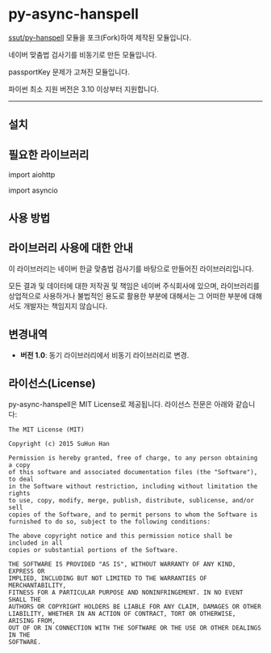 # py-async-hanspell

[ssut/py-hanspell](https://github.com/ssut/py-hanspell) 모듈을 포크(Fork)하여 제작된 모듈입니다.

네이버 맞춤법 검사기를 비동기로 만든 모듈입니다.

passportKey 문제가 고쳐진 모듈입니다.

파이썬 최소 지원 버전은 3.10 이상부터 지원합니다.

---

## 설치


## 필요한 라이브러리
import aiohttp

import asyncio

## 사용 방법 


## 라이브러리 사용에 대한 안내

이 라이브러리는 네이버 한글 맞춤법 검사기를 바탕으로 만들어진 라이브러리입니다.

모든 결과 및 데이터에 대한 저작권 및 책임은 네이버 주식회사에 있으며, 라이브러리를 상업적으로 사용하거나 불법적인 용도로 활용한 부분에 대해서는 그 어떠한 부분에 대해서도 개발자는 책임지지 않습니다.

## 변경내역
- **버전 1.0**: 동기 라이브러리에서 비동기 라이브러리로 변경. 


## 라이선스(License)

py-async-hanspell은 MIT License로 제공됩니다. 라이선스 전문은 아래와 같습니다:

```
The MIT License (MIT)

Copyright (c) 2015 SuHun Han

Permission is hereby granted, free of charge, to any person obtaining a copy
of this software and associated documentation files (the "Software"), to deal
in the Software without restriction, including without limitation the rights
to use, copy, modify, merge, publish, distribute, sublicense, and/or sell
copies of the Software, and to permit persons to whom the Software is
furnished to do so, subject to the following conditions:

The above copyright notice and this permission notice shall be included in all
copies or substantial portions of the Software.

THE SOFTWARE IS PROVIDED "AS IS", WITHOUT WARRANTY OF ANY KIND, EXPRESS OR
IMPLIED, INCLUDING BUT NOT LIMITED TO THE WARRANTIES OF MERCHANTABILITY,
FITNESS FOR A PARTICULAR PURPOSE AND NONINFRINGEMENT. IN NO EVENT SHALL THE
AUTHORS OR COPYRIGHT HOLDERS BE LIABLE FOR ANY CLAIM, DAMAGES OR OTHER
LIABILITY, WHETHER IN AN ACTION OF CONTRACT, TORT OR OTHERWISE, ARISING FROM,
OUT OF OR IN CONNECTION WITH THE SOFTWARE OR THE USE OR OTHER DEALINGS IN THE
SOFTWARE.
```
